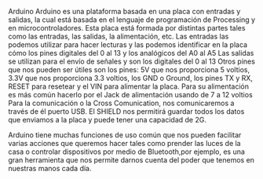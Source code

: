 Arduino
Arduino es una plataforma basada en una placa con entradas y salidas, la cual está basada en el lenguaje de programación de Processing y en microcontroladores. Esta placa está formada por distintas partes tales como las entradas, las salidas, la alimentación, etc. Las entradas las podemos utilizar para hacer lecturas y las podemos identificar en la placa cómo los pines digitales del 0 al 13 y los analógicos del A0 al A5 Las salidas se utilizan para el envío de señales y son los digitales del 0 al 13 Otros pines que nos pueden ser útiles son los pines: 5V que nos proporciona 5 voltios, 3.3V que nos proporciona 3.3 voltios, los GND o Ground, los pines TX y RX, RESET para resetear y el VIN para alimentar la placa. Para su alimentación es más común hacerlo por el Jack de alimentación usando de 7 a 12 voltios Para la comunicación o la Cross Comunication, nos comunicaremos a través de él puerto USB. El SHIELD nos permitirá guardar todos los datos que enviamos a la placa y puede tener una capacidad de 2G.

Arduino tiene muchas funciones de uso común que nos pueden facilitar varias acciones que queremos hacer tales como prender las luces de la casa o controlar dispositivos por medio de Bluetooth,por ejemplo, es una gran herramienta que nos permite darnos cuenta del poder que tenemos en nuestras manos cada día.
